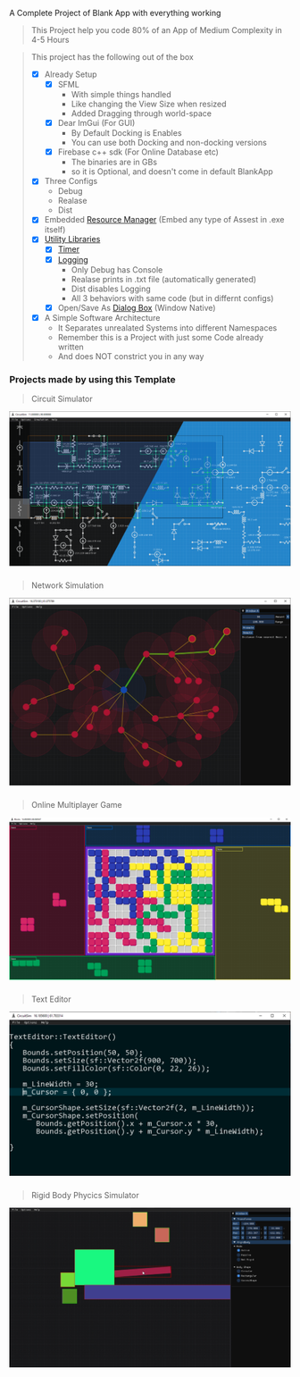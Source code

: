 A Complete Project of Blank App with everything working

> This Project help you code 80% of an App of Medium Complexity in 4-5 Hours

> This project has the following out of the box
> 
>  - [x] Already Setup
>    - [x] SFML
>      * With simple things handled
>      * Like changing the View Size when resized
>      * Added Dragging through world-space
>    - [x] Dear ImGui (For GUI)
>      * By Default Docking is Enables
>      * You can use both Docking and non-docking versions
>    - [x] Firebase c++ sdk (For Online Database etc)
>      * The binaries are in GBs
>      * so it is Optional, and doesn't come in default BlankApp
>  - [x] Three Configs
>    * Debug
>    * Realase
>    * Dist
>  - [x] Embedded [Resource Manager](https://github.com/IrfanJames/SFML_ImGui_Template/wiki/Resource-Manager) (Embed any type of Assest in .exe itself)
>  - [x] [Utility Libraries](https://github.com/IrfanJames/SFML_ImGui_Template/wiki/Utils)
>    - [x] [Timer](https://github.com/IrfanJames/SFML_ImGui_Template/wiki/Timer)
>    - [x] [Logging](https://github.com/IrfanJames/SFML_ImGui_Template/wiki/Logging)
>      * Only Debug has Console
>      * Realase prints in .txt file (automatically generated)
>      * Dist disables Logging
>      * All 3 behaviors with same code (but in differnt configs)
>    - [x] Open/Save As [Dialog Box](https://github.com/IrfanJames/SFML_ImGui_Template/wiki/Dialog-Boxes) (Window Native)
>  - [x] A Simple Software Architecture
>      * It Separates unrealated Systems into different Namespaces
>      * Remember this is a Project with just some Code already written
>      * And does NOT constrict you in any way


### Projects made by using this Template
> Circuit Simulator

![](https://github.com/IrfanJames/SFML_ImGui_Template/blob/main/CirciutGUI/assets/temp/Circuit%20Simulator.png)

###
> Network Simulation

![](https://github.com/IrfanJames/SFML_ImGui_Template/blob/main/CirciutGUI/assets/temp/Network%20Simulation.png)

###
> Online Multiplayer Game

![](https://github.com/IrfanJames/SFML_ImGui_Template/blob/main/CirciutGUI/assets/temp/Online%20Multiplayer%20Game.png)

###
> Text Editor

![](https://github.com/IrfanJames/SFML_ImGui_Template/blob/main/CirciutGUI/assets/temp/Text%20Editor.png)

###
> Rigid Body Phycics Simulator

![](https://github.com/IrfanJames/SFML_ImGui_Template/blob/main/CirciutGUI/assets/temp/Rigid%20Body%20Phycics%20Simulator.png)

